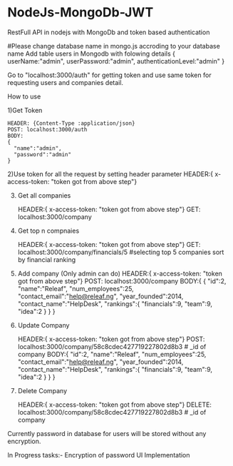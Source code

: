 # NodeJs-MongoDb-JWT
RestFull API in nodejs with MongoDb and token based authentication


#Please change database name in mongo.js accroding to your database name
Add table users in Mongodb with folowing details
{
  userName:"admin",
  userPassword:"admin",
  authenticationLevel:"admin"
}

Go to "localhost:3000/auth" for getting token and use same token for requesting users and companies detail.

How to use

1)Get Token

    HEADER: {Content-Type :application/json}
    POST: localhost:3000/auth
    BODY:
    {
      "name":"admin",
      "password":"admin"
    }

2)Use token for all the request by setting header parameter
    HEADER:{ x-access-token: "token got from above step"}
   
   
3) Get all companies
  
    HEADER:{ x-access-token: "token got from above step"}
    GET: localhost:3000/company
 
 4) Get top n compnaies
  
    HEADER:{ x-access-token: "token got from above step"}
    GET: localhost:3000/company/financials/5          #selecting top 5 companies sort by financial ranking
   
 5) Add company (Only admin can do)
    HEADER:{ x-access-token: "token got from above step"}
    POST: localhost:3000/company
    BODY:{
      {
        "id":2,
        "name":"Releaf",
        "num_employees":25,
        "contact_email":"help@releaf.ng",
        "year_founded":2014,
        "contact_name":"HelpDesk",
        "rankings":{
          "financials":9,
          "team":9,
          "idea":2
        }
      }
    }
  
 6) Update Company
  
    HEADER:{ x-access-token: "token got from above step"}
    POST: localhost:3000/company/58c8cdec427719227802d8b3   # _id of company
    BODY:{
      "id":2,
        "name":"Releaf",
        "num_employees":25,
        "contact_email":"help@releaf.ng",
        "year_founded":2014,
        "contact_name":"HelpDesk",
        "rankings":{
          "financials":9,
          "team":9,
          "idea":2
        }
      }
    }
    
 7) Delete Company
     
     HEADER:{ x-access-token: "token got from above step"}
     DELETE: localhost:3000/company/58c8cdec427719227802d8b3   # _id of company
     
 
 Currently password in database for users will be stored without any encryption.
 
 In Progress tasks:-
    Encryption of password
    UI Implementation
